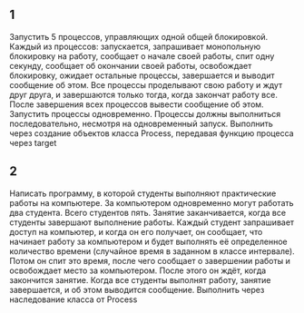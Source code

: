 ## 1
Запустить 5 процессов, управляющих одной общей блокировкой. Каждый из процессов:
запускается, запрашивает монопольную блокировку на работу, сообщает о начале своей
работы, спит одну секунду, сообщает об окончании своей работы, освобождает блокировку,
ожидает остальные процессы, завершается и выводит сообщение об этом. Все процессы
проделывают свою работу и ждут друг друга, и завершаются только тогда, когда закончат
работу все. После завершения всех процессов вывести сообщение об этом. Запустить процессы
одновременно. Процессы должны выполниться последовательно, несмотря на одновременный
запуск. Выполнить через создание объектов класса Process, передавая функцию процесса через target
## 2
Написать программу, в которой студенты выполняют практические работы на компьютере. За
компьютером одновременно могут работать два студента. Всего студентов пять. Занятие
заканчивается, когда все студенты завершают выполнение работы. Каждый студент
запрашивает доступ на компьютер, и когда он его получает, он сообщает, что начинает работу
за компьютером и будет выполнять её определенное количество времени (случайное время в
заданном в классе интервале). Потом он спит это время, после чего сообщает о завершении
работы и освобождает место за компьютером. После этого он ждёт, когда закончится занятие.
Когда все студенты выполнят работу, занятие завершается, и об этом выводится сообщение.
Выполнить через наследование класса от Process
